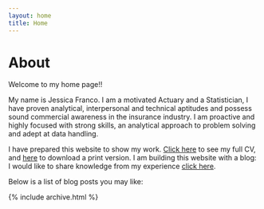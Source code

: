 ```yaml
---
layout: home
title: Home
---
```


# About


Welcome to my home page!!

My name is Jessica Franco. I am a motivated Actuary and a Statistician, I have proven analytical, interpersonal and technical aptitudes and possess sound commercial awareness in the insurance industry. I am proactive and highly focused with strong skills, an analytical approach to problem solving and adept at data handling.

I have prepared this website to show my work. [Click here](/cv) to see my full CV, and [here](/cv.pdf) to download a print version. I am building this website with a blog: I would like to share knowledge from my experience [click here](/posts).

Below is a list of blog posts you may like:

{% include archive.html %}
